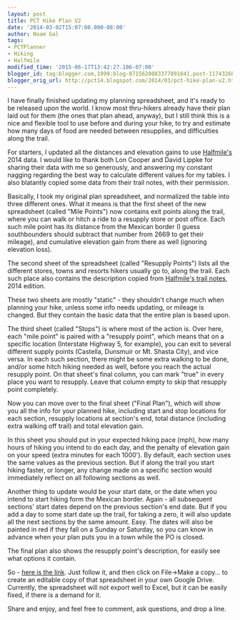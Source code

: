 ```yaml
---
layout: post
title: PCT Hike Plan V2
date: '2014-03-02T15:07:00.000-08:00'
author: Noam Gal
tags:
- PCTPlanner
- Hiking
- Halfmile
modified_time: '2015-06-17T13:42:27.186-07:00'
blogger_id: tag:blogger.com,1999:blog-8715620883377891841.post-1174326813697728519
blogger_orig_url: http://pct14.blogspot.com/2014/03/pct-hike-plan-v2.html
---
```


I have finally finished updating my planning spreadsheet, and it's ready to be released upon the world. I know most thru-hikers already have their plan laid out for them (the ones that plan ahead, anyway), but I still think this is a nice and flexible tool to use before and during your hike, to try and estimate how many days of food are needed between resupplies, and difficulties along the trail.

For starters, I updated all the distances and elevation gains to use [Halfmile's] 2014 data. I would like to thank both Lon Cooper and David Lippke for sharing their data with me so generously, and answering my constant nagging regarding the best way to calculate different values for my tables. I also blatantly copied some data from their trail notes, with their permission.

Basically, I took my original plan spreadsheet, and normalized the table into three different ones. What it means is that the first sheet of the new spreadsheet (called "Mile Points") now contains exit points along the trail, where you can walk or hitch a ride to a resupply store or post office. Each such mile point has its distance from the Mexican border (I guess southbounders should subtract that number from 2669 to get their mileage), and cumulative elevation gain from there as well (ignoring elevation loss).

The second sheet of the spreadsheet (called "Resupply Points") lists all the different stores, towns and resorts hikers usually go to, along the trail. Each such place also contains the description copied from [Halfmile's trail notes], 2014 edition.

These two sheets are mostly "static" - they shouldn't change much when planning your hike, unless some info needs updating, or mileage is changed. But they contain the basic data that the entire plan is based upon.

The third sheet (called "Stops") is where most of the action is. Over here, each "mile point" is paired with a "resupply point", which means that on a specific location (Interstate Highway 5, for example), you can exit to several different supply points (Castella, Dunsmuir or Mt. Shasta City), and vice versa. In each such section, there might be some extra walking to be done, and/or some hitch hiking needed as well, before you reach the actual resupply point. On that sheet's final column, you can mark "true" in every place you want to resupply. Leave that column empty to skip that resupply point completely.

Now you can move over to the final sheet ("Final Plan"), which will show you all the info for your planned hike, including start and stop locations for each section, resupply locations at section's end, total distance (including extra walking off trail) and total elevation gain.

In this sheet you should put in your expected hiking pace (mph), how many hours of hiking you intend to do each day, and the penalty of elevation gain on your speed (extra minutes for each 1000'). By default, each section uses the same values as the previous section. But if along the trail you start hiking faster, or longer, any change made on a specific section would immediately reflect on all following sections as well.

Another thing to update would be your start date, or the date when you intend to start hiking form the Mexican border. Again - all subsequent sections' start dates depend on the previous section's end date. But if you add a day to some start date up the trail, for taking a zero, it will also update all the next sections by the same amount. Easy. The dates will also be painted in red if they fall on a Sunday or Saturday, so you can know in advance when your plan puts you in a town while the PO is closed.

The final plan also shows the resupply point's description, for easily see what options it contain.

So - [here is the link]. Just follow it, and then click on File->Make a copy... to create an editable copy of that spreadsheet in your own Google Drive. Currently, the spreadsheet will not export well to Excel, but it can be easily fixed, if there is a demand for it.

Share and enjoy, and feel free to comment, ask questions, and drop a line.

[Halfmile's]: http://www.pctmap.net/
[Halfmile's trail notes]: http://www.pctmap.net/trail-notes/
[here is the link]: https://docs.google.com/spreadsheets/d/1qkr5ygYQXUsa22tV6zoX7dCjjueJ4H9uAOuwz1EdD-4/edit?usp=sharing